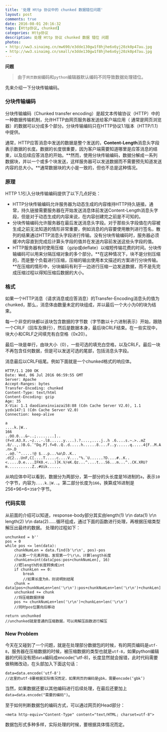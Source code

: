 ```yaml
---
title: '处理 Http 协议中的 chunked 数据错位问题'
layout: post
comments: true
date: 2016-08-01 20:16:32
tags: [Http协议, chunked]
categories: Http协议
description: 处理 Http 协议 chunked 数据 错位 问题
photos:
- http://ww3.sinaimg.cn/mw690/e3dde130gw1f8hjhe6x6yj20zk0p47au.jpg
- http://ww3.sinaimg.cn/small/e3dde130gw1f8hjhe6x6yj20zk0p47au.jpg
---
```


**问题**

>由于`网页数据`编码和`python`编辑器默认编码不同导致数据处理错位。

<!--more-->

先来介绍一下分块传输编码。

### 分块传输编码

分块传输编码（Chunked transfer encoding）是超文本传输协议（HTTP）中的一种数据传输机制，允许HTTP由网页服务器发送给客户端应用（ 通常是网页浏览器）的数据可以分成多个部分。分块传输编码只在HTTP协议1.1版本（HTTP/1.1）中提供。

通常，HTTP应答消息中发送的数据是整个发送的，**Content-Length**消息头字段表示数据的长度。数据的长度很重要，因为客户端需要知道哪里是应答消息的结束，以及后续应答消息的开始。**然而，使用分块传输编码，数据分解成一系列数据块，并以一个或多个块发送，这样服务器可以发送数据而不需要预先知道发送内容的总大小。**通常数据块的大小是一致的，但也不总是这种情况。

### 原理

HTTP 1.1引入分块传输编码提供了以下几点好处：

* HTTP分块传输编码允许服务器为动态生成的内容维持HTTP持久链接。通常，持久链接需要服务器在开始发送消息体前发送Content-Length消息头字段，但是对于动态生成的内容来说，在内容创建完之前是不可知的。
* 分块传输编码允许服务器在最后发送消息头字段。对于那些头字段值在内容被生成之前无法知道的情形非常重要，例如消息的内容要使用散列进行签名，散列的结果通过HTTP消息头字段进行传输。没有分块传输编码时，服务器必须缓冲内容直到完成后计算头字段的值并在发送内容前发送这些头字段的值。
* HTTP服务器有时使用压缩 （gzip或deflate）以缩短传输花费的时间。分块传输编码可以用来分隔压缩对象的多个部分。**在这种情况下，块不是分别压缩的，而是整个负载进行压缩，压缩的输出使用本文描述的方案进行分块传输。**在压缩的情形中，分块编码有利于一边进行压缩一边发送数据，而不是先完成压缩过程以得知压缩后数据的大小。

### 格式

如果一个HTTP消息（请求消息或应答消息）的Transfer-Encoding消息头的值为chunked，那么，消息体由数量未定的块组成，并以最后一个大小为0的块为结束。

每一个非空的块都以该块包含数据的字节数（字节数以十六进制表示）开始，跟随一个CRLF（回车及换行），然后是数据本身，最后块CRLF结束。在一些实现中，块大小和CRLF之间填充有白空格（0x20）。

最后一块是单行，由块大小（0），一些可选的填充白空格，以及CRLF。最后一块不再包含任何数据，但是可以发送可选的尾部，包括消息头字段。

消息最后以CRLF结尾。例如下面就是一个chunked格式的响应体。

```
HTTP/1.1 200 OK
Date: Wed, 06 Jul 2016 06:59:55 GMT
Server: Apache
Accept-Ranges: bytes
Transfer-Encoding: chunked
Content-Type: text/html
Content-Encoding: gzip
Age: 35
X-Via: 1.1 daodianxinxiazai58:88 (Cdn Cache Server V2.0), 1.1 yzdx147:1 (Cdn Cache Server V2.0)
Connection: keep-alive

a
....k.|W..
166
..OO.0...&~..;........]..(F=V.A3.X..~z...-.l8......y....).?....,....j..h .6....s.~.>..mZ .8/..,.)B.G.`"Dq.P].f=0..Q..d.....h......8....F..y......q.....4{F..M.A.*..a.rAra.... .n>.D
..o@.`^.....!@ $...p...%a\D..K.. .d{2...UnF,C[....T.....c....V...."%.`U......?D....#..K..<.....D.e....IFK0.<...)]K.V/eK.Qz...^....t...S6...m...^..CK.XRU?m...........Z..#Uik......
```

从响应体中可以看到，数据分为两部分，第一部分的头长度是16进制的`a`，表示`10`个字节，内容为`....k.|W..`。第二部分长度为`166`，换算成16进制是256+96+6=`358`个字节。

### 代码实现

从前面的介绍可以知道，response-body部分其实由length(1) \r\n data(1) \r\n length(2) \r\n data(2)……循环组成，通过下面的函数进行处理，再根据压缩类型解压出最终的数据。
处理的过程如下：

```
unchunked = b''
pos = 0
while pos <= len(data):
	chunkNumLen = data.find(b'\r\n', pos)-pos
	//从第一个元素开始，发现第一个\r\n，计算length长度
	chunkLen=int(data[pos:pos+chunkNumLen], 16)
	//把length的长度转换成int
	if chunkLen == 0:
		break
		//如果长度为0，则说明到结尾
	chunk = data[pos+chunkNumLen+len('\r\n'):pos+chunkNumLen+len('\r\n')+chunkLen]
	unchunked += chunk
	//将压缩数据拼接
	pos += chunkNumLen+len('\r\n')+chunkLen+len('\r\n')
	//同时pos位置向后移动

return unchunked
//unchunked就是普通的压缩数据，可以用解压函数进行解压
```

### New Problem

今天在又碰到了一个问题，就是在处理部分数据包的时候，有的网页编码是`utf-8`，服务器在压缩数据的时候，被压缩数据的类型也就是`utf-8`，如果python编辑器的代码没有把`data`编码成encode(‘’utf-8)，长度显然就会报错，此时代码需要做稍微改动，在头部加入下面这句话：

```
data=data.encode('utf-8')
//这里的utf-8要根据实际情况而定，如果网页的编码是gbk，需要encode(‘gbk’)
```

当然，如果数据还要以其他编码进行后续处理，在最后还要加上`data=data.encode("需要的编码")`。

至于如何判断数据包的编码方式，可以通过网页的Head部分：

```
<meta http-equiv="Content-Type" content="text/HTML; charset=utf-8">
```

数据包形式多种多样，实际处理的时候，要根据具体情况而定。